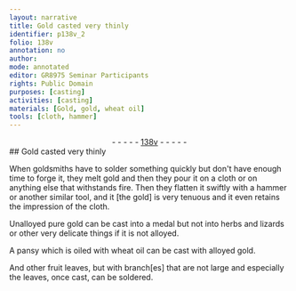 ```yaml
---
layout: narrative
title: Gold casted very thinly
identifier: p138v_2
folio: 138v
annotation: no
author:
mode: annotated
editor: GR8975 Seminar Participants
rights: Public Domain
purposes: [casting]
activities: [casting]
materials: [Gold, gold, wheat oil]
tools: [cloth, hammer]
---
```


 <div class="folio" align="center">- - - - - <a href="http://gallica.bnf.fr/ark:/12148/btv1b10500001g/f282.item.r=" target="_blank">138v</a> - - - - - </div> 
## <span class="material">Gold</span> casted very thinly

  <span class="activity"></span> 
 When <span class="profession">goldsmiths</span> have to solder something quickly but don't have enough time to forge it, they melt <span class="material">gold</span> and then they pour it on a <span class="tool">cloth</span> or on anything else that withstands fire. Then they flatten it swiftly with a <span class="tool">hammer</span> or another similar tool, and it [the gold] is very tenuous and it even retains the impression of the cloth. 
 
 Unalloyed pure <span class="material">gold</span> can be cast into a medal but not into <span class="plant">herbs</span> and <span class="animal">lizards</span> or other very delicate things if it is not alloyed. 
 
 A <span class="plant">pansy</span> which is oiled with <span class="material">wheat oil</span> can be cast with alloyed <span class="material">gold</span>. 
 
 And other <span class="plant">fruit leaves</span>, but with branch[es] that are not large and especially the leaves, once cast, can be soldered. 
 